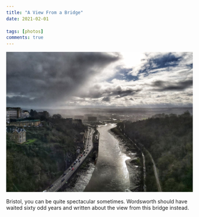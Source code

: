 ```yaml
---
title: "A View From a Bridge"
date: 2021-02-01

tags: [photos]
comments: true
---
```


<img src="/assets/images/articles/2021/bridge.jpeg" class="responsive"><br>

Bristol, you can be quite spectacular sometimes. Wordsworth should have waited sixty odd years and written about the view from this bridge instead.
